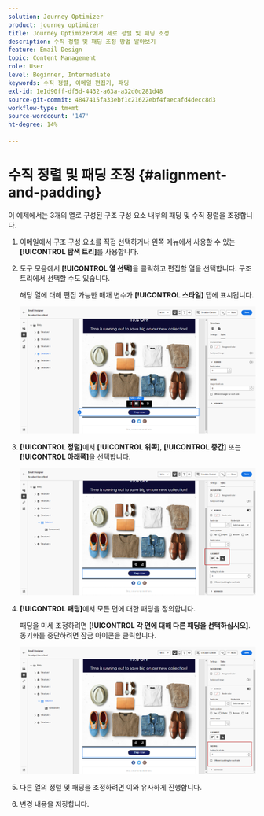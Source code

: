 ```yaml
---
solution: Journey Optimizer
product: journey optimizer
title: Journey Optimizer에서 세로 정렬 및 패딩 조정
description: 수직 정렬 및 패딩 조정 방법 알아보기
feature: Email Design
topic: Content Management
role: User
level: Beginner, Intermediate
keywords: 수직 정렬, 이메일 편집기, 패딩
exl-id: 1e1d90ff-df5d-4432-a63a-a32d0d281d48
source-git-commit: 4847415fa33ebf1c21622ebf4faecafd4decc8d3
workflow-type: tm+mt
source-wordcount: '147'
ht-degree: 14%

---
```


# 수직 정렬 및 패딩 조정 {#alignment-and-padding}

이 예제에서는 3개의 열로 구성된 구조 구성 요소 내부의 패딩 및 수직 정렬을 조정합니다.

1. 이메일에서 구조 구성 요소를 직접 선택하거나 왼쪽 메뉴에서 사용할 수 있는 **[!UICONTROL 탐색 트리]**&#x200B;를 사용합니다.

1. 도구 모음에서 **[!UICONTROL 열 선택]**&#x200B;을 클릭하고 편집할 열을 선택합니다. 구조 트리에서 선택할 수도 있습니다.

   해당 열에 대해 편집 가능한 매개 변수가 **[!UICONTROL 스타일]** 탭에 표시됩니다.

   ![](assets/alignment_2.png)

1. **[!UICONTROL 정렬]**&#x200B;에서 **[!UICONTROL 위쪽]**, **[!UICONTROL 중간]** 또는 **[!UICONTROL 아래쪽]**&#x200B;을 선택합니다.

   ![](assets/alignment_3.png)

1. **[!UICONTROL 패딩]**&#x200B;에서 모든 면에 대한 패딩을 정의합니다.

   패딩을 미세 조정하려면 **[!UICONTROL 각 면에 대해 다른 패딩을 선택하십시오]**. 동기화를 중단하려면 잠금 아이콘을 클릭합니다.

   ![](assets/alignment_4.png)

1. 다른 열의 정렬 및 패딩을 조정하려면 이와 유사하게 진행합니다.

1. 변경 내용을 저장합니다.
